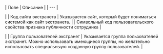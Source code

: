 | Поле | Описание |
| --- |

|
| Код сайта экстранета | Указывается сайт, который будет пониматься системой как сайт экстранета. |
| Символьный код пользовательского свойства признака публичности сотрудника |

|
| Группа пользователей экстранет | Указывается группа пользователей экстранет. Можно использовать имеющиеся группы, но желательно использовать специальныую созданную группу пользователей. |

<!--
<h4>Кнопки управления

| Кнопка | Описание |
| --- |

|
| Сохранить | Сохранение внесённых изменений. |
| Сбросить |